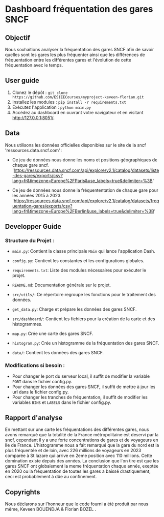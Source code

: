 # Dashboard fréquentation des gares SNCF

## Objectif
Nous souhaitions analyser la fréquentation des gares SNCF afin de savoir quelles sont les gares les plus fréquenter ainsi que les différences de fréquentation entre les différentes gares et l'évolution de cette fréquentation avec le temps.

## User guide
1. Clonez le dépôt : `git clone https://github.com/ESIEECourses/myproject-keveen-florian.git`
2. Installez les modules : `pip install -r requirements.txt`
3. Exécutez l'application : `python main.py`
4. Accédez au dashboard en ouvrant votre navigateur et en visitant http://127.0.0.1:8051/.

## Data
Nous utilisons les données officielles disponibles sur le site de la sncf 'ressources.data.sncf.com' : 

- Ce jeu de données nous donne les noms et positions géographiques de chaque gare sncf. 
'https://ressources.data.sncf.com/api/explore/v2.1/catalog/datasets/liste-des-gares/exports/csv?lang=fr&timezone=Europe%2FParis&use_labels=true&delimiter=%3B'

- Ce jeu de données nous donne la fréquententation de chaque gare pour les années 2015 à 2023.
'https://ressources.data.sncf.com/api/explore/v2.1/catalog/datasets/frequentation-gares/exports/csv?lang=fr&timezone=Europe%2FBerlin&use_labels=true&delimiter=%3B'

## Developper Guide
### Structure du Projet :

- `main.py`: Contient la classe principale `Main` qui lance l'application Dash.
- `config.py`:  Contient les constantes et les configurations globales.
- `requirements.txt`:  Liste des modules nécessaires pour exécuter le projet.
- `README.md`: Documentation générale sur le projet.

- `src/utils/`: Ce répertoire regroupe les fonctions pour le traitement des données.
- `get_data.py`: Charge et prépare les données des gares SNCF.

- `src/dashboard/`: Contient les fichiers pour la création de la carte et des histogrammes.
- `map.py`: Crée une carte des gares SNCF.
- `histogram.py`: Crée un histogramme de la fréquentation des gares SNCF.

- `data/`: Contient les données des gares SNCF.

### Modifications si besoin :
- Pour changer le port du serveur local, il suffit de modifier la variable `PORT` dans le fichier config.py.
- Pour changer les données des gares SNCF, il suffit de mettre à jour les url dans le fichier config.py.
- Pour changer les tranches de fréquentation, il suffit de modifier les variables `BINS` et `LABELS` dans le fichier config.py.

## Rapport d'analyse

En mettant sur une carte les fréquentations des différentes gares, nous avons remarqué que la totalité de la France métropolitaine est deservi par la sncf, cependant il y a une forte concentrations de gares et de voyageurs en Ile de France. L'histogramme nous a fait remarqué que la gare du nord est la plus fréquentée et de loin, avec 226 millions de voyageurs en 2023 comparée à St lazare qui arrive en 2eme position avec 110 millions. Cette domination existe depuis des années. La conclusion que l'on tire est que les gares SNCF ont globalement la meme fréquentation chaque année, exeptée en 2020 ou la fréquentation de toutes les gares a baissé drastiquement, ceci est probablement à dûe au confinement.

## Copyrights
Nous déclarons sur l’honneur que le code fourni a été produit par nous même, Keveen BOUENDJA & Florian BOZEL . 
